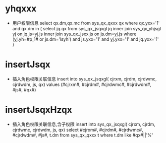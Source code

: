 yhqxxx
===
* 用户权限信息
 select qx.dm,qx.mc from sys_qx_qxxx qx where qx.yxx='1' and qx.dm in (
 select jq.qx from sys_qx_jsqxgl jq
 inner join sys_qx_yhjsgl yj on jq.js=yj.js
 inner join sys_qx_jsxx js on js.dm=yj.js
 where (yj.yh=#p_1# or js.dm='lsyh') and js.yxx='1' and yj.yxx='1' and jq.yxx='1'
 )

insertJsqx
===
* 插入角色权限关联信息
insert into sys_qx_jsqxgl( cjrxm, cjrdm, cjrdwmc, cjrdwdm, js, qx) 
values (#cjrxm#, #cjrdm#, #cjrdwmc#, #cjrdwdm#, #js#, #qx#)

insertJsqxHzqx
===
* 插入角色权限关联信息,含子权限
insert into sys_qx_jsqxgl( cjrxm, cjrdm, cjrdwmc, cjrdwdm, js, qx) 
select #cjrxm#, #cjrdm#, #cjrdwmc#, #cjrdwdm#, #js#, t.dm from sys_qx_qxxx t 
where t.dm like #qx#||'%'